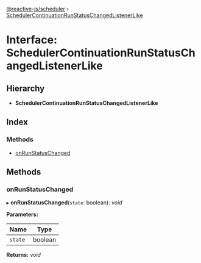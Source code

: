 [@reactive-js/scheduler](../README.md) › [SchedulerContinuationRunStatusChangedListenerLike](schedulercontinuationrunstatuschangedlistenerlike.md)

# Interface: SchedulerContinuationRunStatusChangedListenerLike

## Hierarchy

* **SchedulerContinuationRunStatusChangedListenerLike**

## Index

### Methods

* [onRunStatusChanged](schedulercontinuationrunstatuschangedlistenerlike.md#onrunstatuschanged)

## Methods

###  onRunStatusChanged

▸ **onRunStatusChanged**(`state`: boolean): *void*

**Parameters:**

Name | Type |
------ | ------ |
`state` | boolean |

**Returns:** *void*
